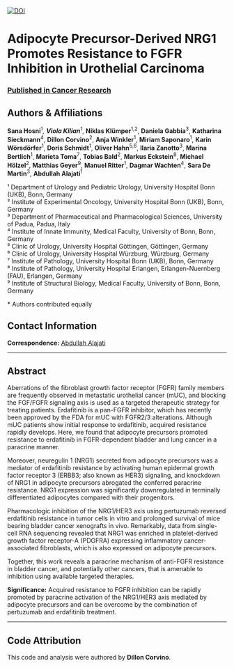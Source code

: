 [![DOI](https://zenodo.org/badge/671812871.svg)](https://doi.org/10.5281/zenodo.14865830)

# Adipocyte Precursor-Derived NRG1 Promotes Resistance to FGFR Inhibition in Urothelial Carcinoma

### [Published in Cancer Research](https://doi.org/10.1158/0008-5472.CAN-23-1398)

## Authors & Affiliations

**Sana Hosni**<sup>1</sup>*, **Viola Kilian**<sup>1</sup>*, **Niklas Klümper**<sup>1,2</sup>, **Daniela Gabbia**<sup>3</sup>, **Katharina Sieckmann**<sup>4</sup>, **Dillon Corvino**<sup>2</sup>, **Anja Winkler**<sup>1</sup>, **Miriam Saponaro**<sup>1</sup>, **Karin Wörsdörfer**<sup>1</sup>, **Doris Schmidt**<sup>1</sup>, **Oliver Hahn**<sup>5,6</sup>, **Ilaria Zanotto**<sup>3</sup>, **Marina Bertlich**<sup>1</sup>, **Marieta Toma**<sup>7</sup>, **Tobias Bald**<sup>2</sup>, **Markus Eckstein**<sup>8</sup>, **Michael Hölzel**<sup>2</sup>, **Matthias Geyer**<sup>9</sup>, **Manuel Ritter**<sup>1</sup>, **Dagmar Wachten**<sup>4</sup>, **Sara De Martin**<sup>3</sup>, **Abdullah Alajati**<sup>1</sup>
  

¹ Department of Urology and Pediatric Urology, University Hospital Bonn (UKB), Bonn, Germany  
² Institute of Experimental Oncology, University Hospital Bonn (UKB), Bonn, Germany  
³ Department of Pharmaceutical and Pharmacological Sciences, University of Padua, Padua, Italy  
⁴ Institute of Innate Immunity, Medical Faculty, University of Bonn, Bonn, Germany  
⁵ Clinic of Urology, University Hospital Göttingen, Göttingen, Germany  
⁶ Clinic of Urology, University Hospital Würzburg, Würzburg, Germany  
⁷ Institute of Pathology, University Hospital Bonn (UKB), Bonn, Germany  
⁸ Institute of Pathology, University Hospital Erlangen, Erlangen-Nuernberg (FAU), Erlangen, Germany  
⁹ Institute of Structural Biology, Medical Faculty, University of Bonn, Bonn, Germany  

\* Authors contributed equally  

## Contact Information  

**Correspondence:** [Abdullah Alajati](mailto:abdullah.alajati@ukbonn.de)

---

## Abstract

Aberrations of the fibroblast growth factor receptor (FGFR) family members are frequently observed in metastatic urothelial cancer (mUC), and blocking the FGF/FGFR signaling axis is used as a targeted therapeutic strategy for treating patients. Erdafitinib is a pan-FGFR inhibitor, which has recently been approved by the FDA for mUC with FGFR2/3 alterations. Although mUC patients show initial response to erdafitinib, acquired resistance rapidly develops. Here, we found that adipocyte precursors promoted resistance to erdafitinib in FGFR-dependent bladder and lung cancer in a paracrine manner.  

Moreover, neuregulin 1 (NRG1) secreted from adipocyte precursors was a mediator of erdafitinib resistance by activating human epidermal growth factor receptor 3 (ERBB3; also known as HER3) signaling, and knockdown of NRG1 in adipocyte precursors abrogated the conferred paracrine resistance. NRG1 expression was significantly downregulated in terminally differentiated adipocytes compared with their progenitors.  

Pharmacologic inhibition of the NRG1/HER3 axis using pertuzumab reversed erdafitinib resistance in tumor cells in vitro and prolonged survival of mice bearing bladder cancer xenografts in vivo. Remarkably, data from single-cell RNA sequencing revealed that NRG1 was enriched in platelet-derived growth factor receptor-A (PDGFRA) expressing inflammatory cancer-associated fibroblasts, which is also expressed on adipocyte precursors.  

Together, this work reveals a paracrine mechanism of anti-FGFR resistance in bladder cancer, and potentially other cancers, that is amenable to inhibition using available targeted therapies.  

**Significance:** Acquired resistance to FGFR inhibition can be rapidly promoted by paracrine activation of the NRG1/HER3 axis mediated by adipocyte precursors and can be overcome by the combination of pertuzumab and erdafitinib treatment.  

---

## Code Attribution  

This code and analysis were authored by **Dillon Corvino**.  
